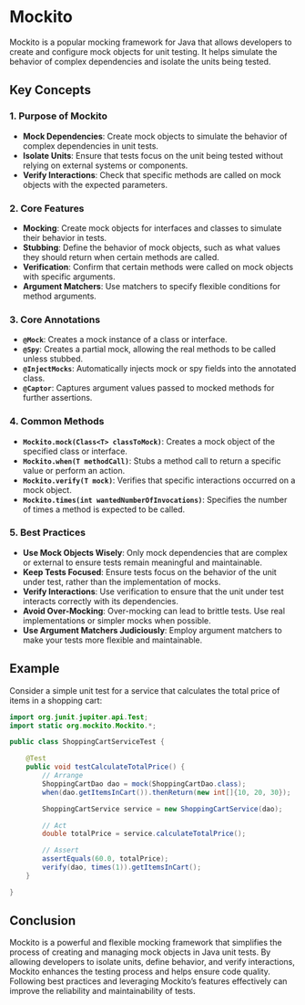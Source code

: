 # Mockito

Mockito is a popular mocking framework for Java that allows developers to create and configure mock objects for unit testing. It helps simulate the behavior of complex dependencies and isolate the units being tested.

## Key Concepts

### 1. **Purpose of Mockito**

- **Mock Dependencies**: Create mock objects to simulate the behavior of complex dependencies in unit tests.
- **Isolate Units**: Ensure that tests focus on the unit being tested without relying on external systems or components.
- **Verify Interactions**: Check that specific methods are called on mock objects with the expected parameters.

### 2. **Core Features**

- **Mocking**: Create mock objects for interfaces and classes to simulate their behavior in tests.
- **Stubbing**: Define the behavior of mock objects, such as what values they should return when certain methods are called.
- **Verification**: Confirm that certain methods were called on mock objects with specific arguments.
- **Argument Matchers**: Use matchers to specify flexible conditions for method arguments.

### 3. **Core Annotations**

- **`@Mock`**: Creates a mock instance of a class or interface.
- **`@Spy`**: Creates a partial mock, allowing the real methods to be called unless stubbed.
- **`@InjectMocks`**: Automatically injects mock or spy fields into the annotated class.
- **`@Captor`**: Captures argument values passed to mocked methods for further assertions.

### 4. **Common Methods**

- **`Mockito.mock(Class<T> classToMock)`**: Creates a mock object of the specified class or interface.
- **`Mockito.when(T methodCall)`**: Stubs a method call to return a specific value or perform an action.
- **`Mockito.verify(T mock)`**: Verifies that specific interactions occurred on a mock object.
- **`Mockito.times(int wantedNumberOfInvocations)`**: Specifies the number of times a method is expected to be called.

### 5. **Best Practices**

- **Use Mock Objects Wisely**: Only mock dependencies that are complex or external to ensure tests remain meaningful and maintainable.
- **Keep Tests Focused**: Ensure tests focus on the behavior of the unit under test, rather than the implementation of mocks.
- **Verify Interactions**: Use verification to ensure that the unit under test interacts correctly with its dependencies.
- **Avoid Over-Mocking**: Over-mocking can lead to brittle tests. Use real implementations or simpler mocks when possible.
- **Use Argument Matchers Judiciously**: Employ argument matchers to make your tests more flexible and maintainable.

## Example

Consider a simple unit test for a service that calculates the total price of items in a shopping cart:

```java
import org.junit.jupiter.api.Test;
import static org.mockito.Mockito.*;

public class ShoppingCartServiceTest {

    @Test
    public void testCalculateTotalPrice() {
        // Arrange
        ShoppingCartDao dao = mock(ShoppingCartDao.class);
        when(dao.getItemsInCart()).thenReturn(new int[]{10, 20, 30});

        ShoppingCartService service = new ShoppingCartService(dao);

        // Act
        double totalPrice = service.calculateTotalPrice();

        // Assert
        assertEquals(60.0, totalPrice);
        verify(dao, times(1)).getItemsInCart();
    }

}
```

## Conclusion

Mockito is a powerful and flexible mocking framework that simplifies the process of creating and managing mock objects in Java unit tests. By allowing developers to isolate units, define behavior, and verify interactions, Mockito enhances the testing process and helps ensure code quality. Following best practices and leveraging Mockito’s features effectively can improve the reliability and maintainability of tests.
